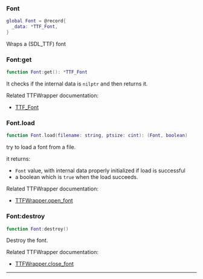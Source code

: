 ### Font

```lua
global Font = @record{
  _data: *TTF_Font,
}
```

Wraps a (SDL_TTF) font

### Font:get

```lua
function Font:get(): *TTF_Font
```

It checks if the internal data is `nilptr` and then returns it.

Related TTFWrapper documentation:
* [TTF_Font](https://libsdl.org/projects/SDL_ttf/docs/SDL_ttf_56.html#SEC56)

### Font.load

```lua
function Font.load(filename: string, ptsize: cint): (Font, boolean)
```

try to load a font from a file.

it returns:
* `Font` value, with internal data properly initialized if load is successful
* a boolean which is `true` when the load succeeds.

Related TTFWrapper documentation:
* [TTFWrapper.open_font](wrappers/ttf.md#ttfwrapperopen_font)

### Font:destroy

```lua
function Font:destroy()
```

Destroy the font.

Related TTFWrapper documentation:
* [TTFWrapper.close_font](wrappers/ttf.md#ttfwrapperclose_font)

---
